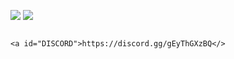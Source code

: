 ![](https://cdn.discordapp.com/attachments/1127744068693282877/1129810290100424776/artofwar-titre.png)
![](https://cdn.discordapp.com/attachments/1127744068693282877/1129649116851490826/RULES.png) 


                                                                                <a id="DISCORD">https://discord.gg/gEyThGXzBQ</>
